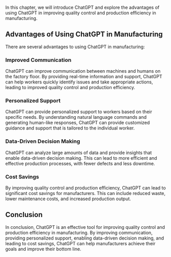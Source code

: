 
In this chapter, we will introduce ChatGPT and explore the advantages of using ChatGPT in improving quality control and production efficiency in manufacturing.

Advantages of Using ChatGPT in Manufacturing
--------------------------------------------

There are several advantages to using ChatGPT in manufacturing:

### Improved Communication

ChatGPT can improve communication between machines and humans on the factory floor. By providing real-time information and support, ChatGPT can help workers quickly identify issues and take appropriate actions, leading to improved quality control and production efficiency.

### Personalized Support

ChatGPT can provide personalized support to workers based on their specific needs. By understanding natural language commands and generating human-like responses, ChatGPT can provide customized guidance and support that is tailored to the individual worker.

### Data-Driven Decision Making

ChatGPT can analyze large amounts of data and provide insights that enable data-driven decision making. This can lead to more efficient and effective production processes, with fewer defects and less downtime.

### Cost Savings

By improving quality control and production efficiency, ChatGPT can lead to significant cost savings for manufacturers. This can include reduced waste, lower maintenance costs, and increased production output.

Conclusion
----------

In conclusion, ChatGPT is an effective tool for improving quality control and production efficiency in manufacturing. By improving communication, providing personalized support, enabling data-driven decision making, and leading to cost savings, ChatGPT can help manufacturers achieve their goals and improve their bottom line.
